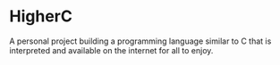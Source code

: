 # HigherC
A personal project building a programming language similar to C that is interpreted and available on the internet for all to enjoy.
